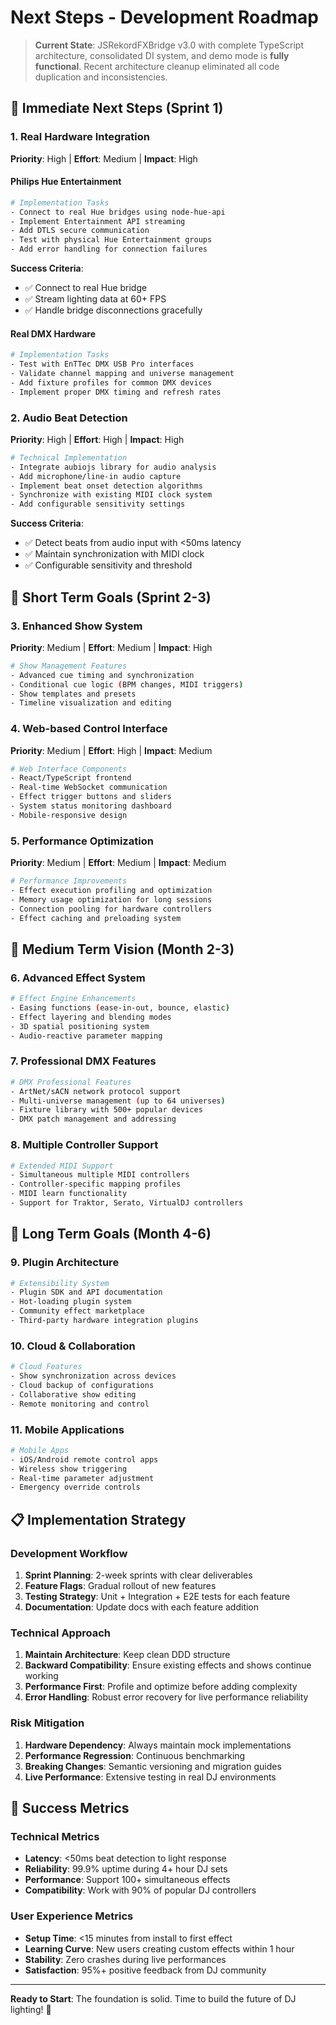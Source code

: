 
# Next Steps - Development Roadmap

> **Current State**: JSRekordFXBridge v3.0 with complete TypeScript architecture, consolidated DI system, and demo mode is **fully functional**. Recent architecture cleanup eliminated all code duplication and inconsistencies.

## 🎯 Immediate Next Steps (Sprint 1)

### 1. Real Hardware Integration 
**Priority**: High | **Effort**: Medium | **Impact**: High

#### Philips Hue Entertainment
```bash
# Implementation Tasks
- Connect to real Hue bridges using node-hue-api
- Implement Entertainment API streaming
- Add DTLS secure communication
- Test with physical Hue Entertainment groups
- Add error handling for connection failures
```

**Success Criteria**: 
- ✅ Connect to real Hue bridge
- ✅ Stream lighting data at 60+ FPS
- ✅ Handle bridge disconnections gracefully

#### Real DMX Hardware
```bash
# Implementation Tasks  
- Test with EnTTec DMX USB Pro interfaces
- Validate channel mapping and universe management
- Add fixture profiles for common DMX devices
- Implement proper DMX timing and refresh rates
```

### 2. Audio Beat Detection
**Priority**: High | **Effort**: High | **Impact**: High

```bash
# Technical Implementation
- Integrate aubiojs library for audio analysis
- Add microphone/line-in audio capture
- Implement beat onset detection algorithms
- Synchronize with existing MIDI clock system
- Add configurable sensitivity settings
```

**Success Criteria**:
- ✅ Detect beats from audio input with <50ms latency
- ✅ Maintain synchronization with MIDI clock
- ✅ Configurable sensitivity and threshold

## 🚀 Short Term Goals (Sprint 2-3)

### 3. Enhanced Show System
**Priority**: Medium | **Effort**: Medium | **Impact**: High

```bash
# Show Management Features
- Advanced cue timing and synchronization
- Conditional cue logic (BPM changes, MIDI triggers)
- Show templates and presets
- Timeline visualization and editing
```

### 4. Web-based Control Interface
**Priority**: Medium | **Effort**: High | **Impact**: Medium

```bash
# Web Interface Components
- React/TypeScript frontend
- Real-time WebSocket communication
- Effect trigger buttons and sliders
- System status monitoring dashboard
- Mobile-responsive design
```

### 5. Performance Optimization
**Priority**: Medium | **Effort**: Medium | **Impact**: Medium

```bash
# Performance Improvements
- Effect execution profiling and optimization
- Memory usage optimization for long sessions
- Connection pooling for hardware controllers
- Effect caching and preloading system
```

## 🔮 Medium Term Vision (Month 2-3)

### 6. Advanced Effect System
```bash
# Effect Engine Enhancements
- Easing functions (ease-in-out, bounce, elastic)
- Effect layering and blending modes
- 3D spatial positioning system
- Audio-reactive parameter mapping
```

### 7. Professional DMX Features
```bash
# DMX Professional Features
- ArtNet/sACN network protocol support
- Multi-universe management (up to 64 universes)
- Fixture library with 500+ popular devices
- DMX patch management and addressing
```

### 8. Multiple Controller Support
```bash
# Extended MIDI Support
- Simultaneous multiple MIDI controllers
- Controller-specific mapping profiles
- MIDI learn functionality
- Support for Traktor, Serato, VirtualDJ controllers
```

## 🎪 Long Term Goals (Month 4-6)

### 9. Plugin Architecture
```bash
# Extensibility System
- Plugin SDK and API documentation
- Hot-loading plugin system
- Community effect marketplace
- Third-party hardware integration plugins
```

### 10. Cloud & Collaboration
```bash
# Cloud Features
- Show synchronization across devices
- Cloud backup of configurations
- Collaborative show editing
- Remote monitoring and control
```

### 11. Mobile Applications
```bash
# Mobile Apps
- iOS/Android remote control apps
- Wireless show triggering
- Real-time parameter adjustment
- Emergency override controls
```

## 📋 Implementation Strategy

### Development Workflow
1. **Sprint Planning**: 2-week sprints with clear deliverables
2. **Feature Flags**: Gradual rollout of new features
3. **Testing Strategy**: Unit + Integration + E2E tests for each feature
4. **Documentation**: Update docs with each feature addition

### Technical Approach
1. **Maintain Architecture**: Keep clean DDD structure
2. **Backward Compatibility**: Ensure existing effects and shows continue working
3. **Performance First**: Profile and optimize before adding complexity
4. **Error Handling**: Robust error recovery for live performance reliability

### Risk Mitigation
1. **Hardware Dependency**: Always maintain mock implementations
2. **Performance Regression**: Continuous benchmarking
3. **Breaking Changes**: Semantic versioning and migration guides
4. **Live Performance**: Extensive testing in real DJ environments

## 🎵 Success Metrics

### Technical Metrics
- **Latency**: <50ms beat detection to light response
- **Reliability**: 99.9% uptime during 4+ hour DJ sets  
- **Performance**: Support 100+ simultaneous effects
- **Compatibility**: Work with 90% of popular DJ controllers

### User Experience Metrics
- **Setup Time**: <15 minutes from install to first effect
- **Learning Curve**: New users creating custom effects within 1 hour
- **Stability**: Zero crashes during live performances
- **Satisfaction**: 95%+ positive feedback from DJ community

---

**Ready to Start**: The foundation is solid. Time to build the future of DJ lighting! 🎊
